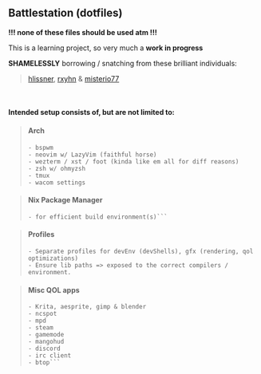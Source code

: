 ## Battlestation (dotfiles)

**!!! none of these files should be used atm !!!**

This is a learning project, so very much a **work in progress** 

**SHAMELESSLY** borrowing / snatching from these brilliant individuals:

>[hlissner](https://github.com/hlissner/dotfiles), [rxyhn](https://github.com/rxyhn/tokyo) & [misterio77](https://github.com/Misterio77/nix-config)

<br>

#### Intended setup consists of, but are not limited to:

>#### Arch
>```
>- bspwm
>- neovim w/ LazyVim (faithful horse)
>- wezterm / xst / foot (kinda like em all for diff reasons)
>- zsh w/ ohmyzsh
>- tmux
> - wacom settings
>```
  
  
>#### Nix Package Manager
>```
> - for efficient build environment(s)```

> #### Profiles
>```
> - Separate profiles for devEnv (devShells), gfx (rendering, qol optimizations)
> - Ensure lib paths => exposed to the correct compilers / environment.
> ```

>#### Misc QOL apps
> ```
> - Krita, aesprite, gimp & blender
> - ncspot
> - mpd
> - steam
> - gamemode
> - mangohud
> - discord
> - irc client
> - btop```
